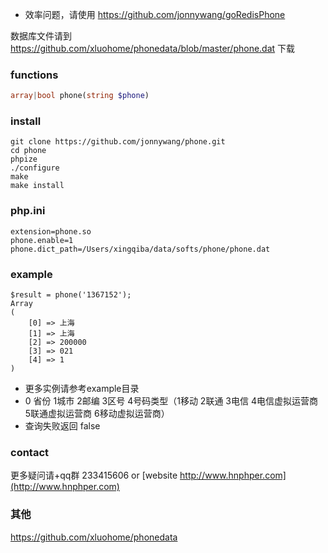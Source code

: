 
* 效率问题，请使用  https://github.com/jonnywang/goRedisPhone

数据库文件请到 https://github.com/xluohome/phonedata/blob/master/phone.dat  下载

### functions
```php
array|bool phone(string $phone)
```

### install
```
git clone https://github.com/jonnywang/phone.git
cd phone
phpize
./configure
make
make install
```

### php.ini
```
extension=phone.so
phone.enable=1
phone.dict_path=/Users/xingqiba/data/softs/phone/phone.dat
```

### example
```
$result = phone('1367152');
Array
(
    [0] => 上海
    [1] => 上海
    [2] => 200000
    [3] => 021
    [4] => 1
)
```
 * 更多实例请参考example目录
 * 0 省份 1城市 2邮编 3区号 4号码类型（1移动 2联通 3电信 4电信虚拟运营商 5联通虚拟运营商 6移动虚拟运营商）
 * 查询失败返回 false

### contact
更多疑问请+qq群 233415606 or [website http://www.hnphper.com](http://www.hnphper.com)

### 其他
https://github.com/xluohome/phonedata
